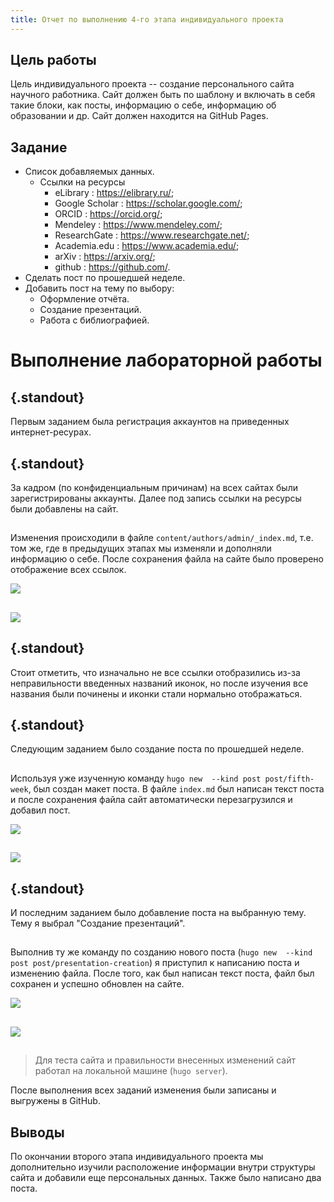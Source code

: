 ```yaml
---
title: Отчет по выполнению 4-го этапа индивидуального проекта
---
```


## Цель работы

Цель индивидуального проекта -- создание персонального сайта научного работника. 
Сайт должен быть по шаблону и включать в себя такие блоки, как посты, информацию о себе, 
информацию об образовании и др. Сайт должен находится на GitHub Pages. 

## Задание

- Список добавляемых данных.
  - Ссылки на ресурсы
    - eLibrary : https://elibrary.ru/;
    - Google Scholar : https://scholar.google.com/;
    - ORCID : https://orcid.org/;
    - Mendeley : https://www.mendeley.com/;
    - ResearchGate : https://www.researchgate.net/;
    - Academia.edu : https://www.academia.edu/;
    - arXiv : https://arxiv.org/;
    - github : https://github.com/.
- Сделать пост по прошедшей неделе.
- Добавить пост на тему по выбору:
  - Оформление отчёта.
  - Создание презентаций.
  - Работа с библиографией.

# Выполнение лабораторной работы

## {.standout}

Первым заданием была регистрация аккаунтов на приведенных интернет-ресурах.

## {.standout}

За кадром (по конфиденциальным причинам) на всех сайтах были зарегистрированы аккаунты. Далее под запись ссылки на ресурсы были добавлены на сайт.

##

Изменения происходили в файле `content/authors/admin/_index.md`, т.е. том же, где в предыдущих этапах мы изменяли и дополняли информацию о себе. После сохранения файла на сайте было проверено отображение всех ссылок.

![](image/s-1652961224.png)

##

![](image/s-1652961335.png)

## {.standout}

Стоит отметить, что изначально не все ссылки отобразились из-за неправильности введенных названий иконок, но после изучения все названия были починены и иконки стали нормально отображаться.

## {.standout}

Следующим заданием было создание поста по прошедшей неделе.

##

Используя уже изученную команду `hugo new  --kind post post/fifth-week`, был создан макет поста. В файле `index.md` был написан текст поста и после сохранения файла сайт автоматически перезагрузился и добавил пост.

![](image/s-1652961381.png)

##

![](image/s-1652961417.png)

## {.standout}

И последним заданием было добавление поста на выбранную тему. Тему я выбрал "Создание презентаций".

##

Выполнив ту же команду по созданию нового поста (`hugo new  --kind post post/presentation-creation`) я приступил к написанию поста и изменению файла. После того, как был написан текст поста, файл был сохранен и успешно обновлен на сайте.

![](image/s-1652961449.png)

##

![](image/s-1652961478.png)

##

> Для теста сайта и правильности внесенных изменений сайт работал на локальной машине (`hugo server`).

После выполнения всех заданий изменения были записаны и выгружены в GitHub.

## Выводы

По окончании второго этапа индивидуального проекта мы дополнительно изучили расположение информации внутри структуры сайта и добавили еще персональных данных. Также было написано два поста.